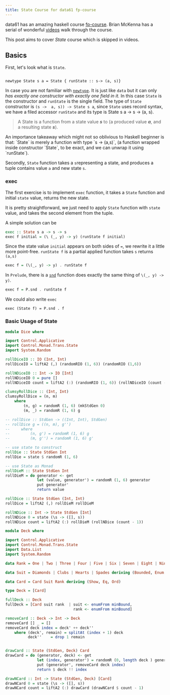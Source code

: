 ```yaml
---
title: State Course for data61 fp-course
---
```


data61 has an amazing haskell course [fp-course](https://github.com/data61/fp-course). Brian McKenna has a serial of wonderful [videos](https://www.youtube.com/playlist?list=PLly9WMAVMrayYo2c-1E_rIRwBXG_FbLBW) walk through the course.

This post aims to cover <em>State</em> course which is skipped in videos.

## Basics

First, let's look what is <code>State</code>.

<code>
newtype State s a = State { runState :: s-> (a, s)}
</code>

In case you are not familiar with [<code>newtype</code>](https://wiki.haskell.org/Newtype). It is just like `data` but it can only *has exactly one constructor with exactly one field in it.* In this case `State` is the constructor and `runState` is the single field. The type of `State` constructor is `(s ->  a, s)) -> State s a`, since `State` uses record syntax, we have a filed accessor `runState` and its type is State s a -> s -> (a, s).
<blockquote>A State is a function from a state value <em><strong>s</strong></em> to (a produced value <strong><em>a</em></strong>, and a resulting state <strong><em>s</em></strong>).</blockquote>
An importance takeaway which might not so oblivious to Haskell beginner is that: `State` is merely a function with type `s -> (a,s)`, (a function wrapped inside constructor `State`, to be exact, and we can unwrap it using `runState`).

Secondly, `State` function takes a `s`representing a state, and produces a tuple contains value `a` and new state `s`.

### exec

The first exercise is to implement `exec` function, it takes a `State` function and initial `state` value, returns the new state.

It is pretty straightforward, we just need to apply `State` function with `state` value, and takes the second  element from the tuple.

A simple solution can be

```haskell
exec :: State s a -> s -> s
exec f initial = (\ (_, y) -> y) (runState f initial)
```

Since the state value `initial` appears on both sides of `=`, we rewrite it a little more point-free. `runState f` is a partial applied function takes `s` returns `(a,s)`

```haskell
exec f = (\(_, y) -> y) . runState f
```

In `Prelude`, there is a [`snd`](http://hackage.haskell.org/package/base-4.11.1.0/docs/Prelude.html#v:snd) function does exactly the same thing of `\(_, y) -> y)`.

```haskell
exec f = P.snd . runState f
```

We could also write `exec`

`exec (State f) = P.snd . f`


### Basic Usage of State

```haskell
module Dice where

import Control.Applicative
import Control.Monad.Trans.State
import System.Random

rollDiceIO :: IO (Int, Int)
rollDiceIO = liftA2 (,) (randomRIO (1, 6)) (randomRIO (1,6))

rollNDiceIO :: Int -> IO [Int]
rollNDiceIO 0 = pure []
rollNDiceIO count = liftA2 (:) (randomRIO (1, 6)) (rollNDiceIO (count - 1))

clumsyRollDice :: (Int, Int)
clumsyRollDice = (n, m)
    where
        (n, g) = randomR (1, 6) (mkStdGen 0)
        (m, _) = randomR (1, 6) g

-- rollDice :: StdGen -> ((Int, Int), StdGen)
-- rollDice g = ((n, m), g'')
--     where
--         (n, g') = randomR (1, 6) g
--         (m, g'') = randomR (1, 6) g'

-- use state to construct
rollDie :: State StdGen Int
rollDie = state $ randomR (1, 6)

-- use State as Monad
rollDieM :: State StdGen Int
rollDieM = do generator <- get
              let (value, generator') = randomR (1, 6) generator
              put generator'
              return value

rollDice :: State StdGen (Int, Int)
rollDice = liftA2 (,) rollDieM rollDieM

rollNDice :: Int -> State StdGen [Int]
rollNDice 0 = state (\s -> ([], s))
rollNDice count = liftA2 (:) rollDieM (rollNDice (count - 1))
```

```haskell
module Deck where

import Control.Applicative
import Control.Monad.Trans.State
import Data.List
import System.Random

data Rank = One | Two | Three | Four | Five | Six | Seven | Eight | Nine | Ten | Jack | Queue | King deriving (Bounded, Enum, Show, Eq, Ord)

data Suit = Diamonds | Clubs | Hearts | Spades deriving (Bounded, Enum, Show, Eq, Ord)

data Card = Card Suit Rank deriving (Show, Eq, Ord)

type Deck = [Card]

fullDeck :: Deck
fullDeck = [Card suit rank  | suit <- enumFrom minBound,
                              rank <- enumFrom minBound]

removeCard :: Deck -> Int -> Deck
removeCard [] _ = []
removeCard deck index = deck' ++ deck''
    where (deck', remain) = splitAt (index + 1) deck
          deck''    = drop 1 remain


drawCard :: State (StdGen, Deck) Card
drawCard = do (generator, deck) <- get
              let (index, generator') = randomR (0, length deck ) generator
              put (generator', removeCard deck index)
              return $ deck !! index

drawNCard :: Int -> State (StdGen, Deck) [Card]
drawNCard 0 = state (\s -> ([], s))
drawNCard count = liftA2 (:) drawCard (drawNCard $ count - 1)
```
